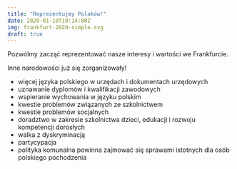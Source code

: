 ```yaml
---
title: "Reprezentujmy Polaków!"
date: 2020-01-10T19:14:00Z
img: frankfurt-2020-simple.svg
draft: true
---
```


Pozwólmy zacząć reprezentować nasze interesy i wartości we Frankfurcie.

Inne narodowości już się zorganizowały!

* więcej języka polskiego w urzędach i dokumentach urzędowych
* uznawanie dyplomów i kwalifikacji zawodowych
* wspieranie wychowania w języku polskim
* kwestie problemów związanych ze szkolnictwem
* kwestie problemów socjalnych
* doradztwo w zakresie szkolnictwa dzieci, edukacji i rozwoju kompetencji dorosłych
* walka z dyskryminacją
* partycypacja
* polityka komunalna powinna zajmować się sprawami istotnych dla osób polskiego pochodzenia


